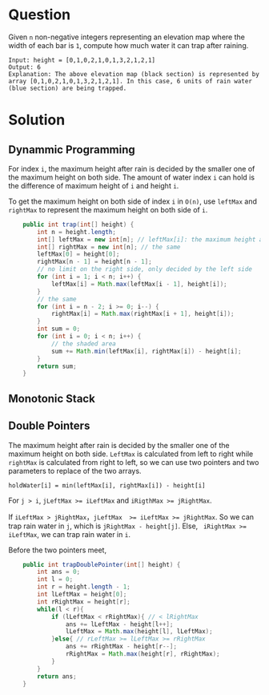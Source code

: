 # Question

Given `n` non-negative integers representing an elevation map where the width of each bar is `1`, compute how much water it can trap after raining.

```
Input: height = [0,1,0,2,1,0,1,3,2,1,2,1]
Output: 6
Explanation: The above elevation map (black section) is represented by array [0,1,0,2,1,0,1,3,2,1,2,1]. In this case, 6 units of rain water (blue section) are being trapped.
```

# Solution

## Dynammic Programming

For index `i`, the maximum height after rain is decided by the smaller one of the maximum height on both side. The amount of water index `i` can hold is the difference of maximum height of `i` and height `i`.

To get the maximum height on both side of index `i` in `O(n)`, use `leftMax` and `rightMax` to represent the maximum height on both side of `i`.

```java
    public int trap(int[] height) {
        int n = height.length;
        int[] leftMax = new int[n]; // leftMax[i]: the maximum height among the left side or index i
        int[] rightMax = new int[n]; // the same
        leftMax[0] = height[0];
        rightMax[n - 1] = height[n - 1];
        // no limit on the right side, only decided by the left side
        for (int i = 1; i < n; i++) {
            leftMax[i] = Math.max(leftMax[i - 1], height[i]);
        }
        // the same
        for (int i = n - 2; i >= 0; i--) {
            rightMax[i] = Math.max(rightMax[i + 1], height[i]);
        }
        int sum = 0;
        for (int i = 0; i < n; i++) {
            // the shaded area
            sum += Math.min(leftMax[i], rightMax[i]) - height[i];
        }
        return sum;
    }
```

## Monotonic Stack



## Double Pointers

The maximum height after rain is decided by the smaller one of the maximum height on both side. `LeftMax` is calculated from left to right while `rightMax` is calculated from right to left, so we can use two pointers and two parameters to replace of the two arrays.

`holdWater[i] = min(leftMax[i], rightMax[i]) - height[i]` 

For `j > i`,  `jLeftMax >= iLeftMax` and `iRigthMax >= jRightMax`.

If `iLeftMax > jRightMax`，`jLeftMax  >= iLeftMax >= jRightMax`. So we can trap rain water in `j`, which is `jRightMax - height[j]`. Else, ` iRightMax >= iLeftMax`, we can trap rain water in `i`.

Before the two pointers meet,

```java
    public int trapDoublePointer(int[] height) {
        int ans = 0;
        int l = 0;
        int r = height.length - 1;
        int lLeftMax = height[0];
        int rRightMax = height[r];
        while(l < r){
            if (lLeftMax < rRightMax){ // < lRightMax
                ans += lLeftMax - height[l++];
                lLeftMax = Math.max(height[l], lLeftMax);
            }else{ // rLeftMax >= lLeftMax >= rRightMax
                ans += rRightMax - height[r--];
                rRightMax = Math.max(height[r], rRightMax);
            }
        }
        return ans;
    }
```



